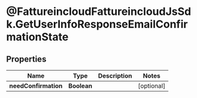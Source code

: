 # @FattureincloudFattureincloudJsSdk.GetUserInfoResponseEmailConfirmationState

## Properties

Name | Type | Description | Notes
------------ | ------------- | ------------- | -------------
**needConfirmation** | **Boolean** |  | [optional] 


